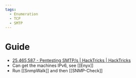 ```yaml
---
tags:
  - Enumeration
  - TCP
  - SMTP
---
```


# Guide

* [25,465,587 - Pentesting SMTP/s | HackTricks | HackTricks](https://book.hacktricks.xyz/pentesting/pentesting-smtp)
* Can get the machines IPv6, see [[Enyx]]
* Run [[SnmpWalk]] and then [[SNMP-Check]]
